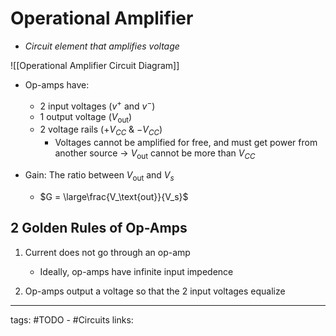 # Operational Amplifier
- *Circuit element that amplifies voltage*

![[Operational Amplifier Circuit Diagram]]

- Op-amps have:
	- 2 input voltages ($v^+$ and $v^-$)
	- 1 output voltage ($V_\text{out}$)
	- 2 voltage rails ($+V_{CC}$ & $-V_{CC}$)
		- Voltages cannot be amplified for free, and must get power from another source -> $V_\text{out}$ cannot be more than $V_{CC}$

- Gain: The ratio between $V_\text{out}$ and $V_s$
	- $G = \large\frac{V_\text{out}}{V_s}$

 
## 2 Golden Rules of Op-Amps
1. Current does not go through an op-amp
	- Ideally, op-amps have infinite input impedence

2. Op-amps output a voltage so that the 2 input voltages equalize


---
tags: #TODO - #Circuits 
links: